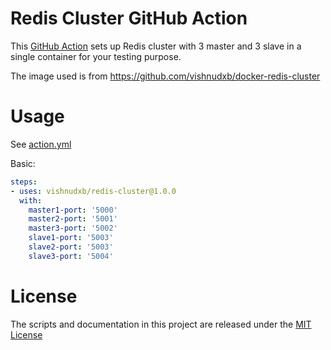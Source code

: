 # Redis Cluster GitHub Action

This [GitHub Action](https://github.com/features/actions) sets up Redis cluster with 3 master and 3 slave in a single container for your testing purpose.

The image used is from https://github.com/vishnudxb/docker-redis-cluster

# Usage

See [action.yml](action.yml)

Basic:
```yaml
steps:
- uses: vishnudxb/redis-cluster@1.0.0
  with:
    master1-port: '5000'
    master2-port: '5001'
    master3-port: '5002'
    slave1-port: '5003'
    slave2-port: '5003'
    slave3-port: '5004'
```

# License

The scripts and documentation in this project are released under the [MIT License](LICENSE)
